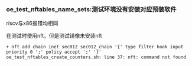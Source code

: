 ### oe_test_nftables_name_sets:测试环境没有安装对应预装软件

riscv与x86报错均相同

在测试时使用nft，但是测试镜像未安装nft

```
+ nft add chain inet sec012 sec012_chain '{' type filter hook input priority 0 ';' policy accept ';' '}'
oe_test_nftables_create_counters.sh: line 37: nft: command not found
```


